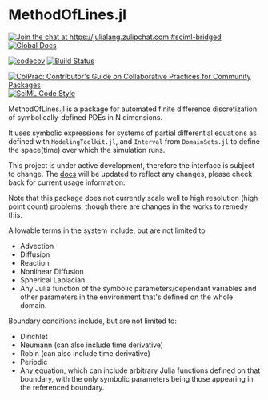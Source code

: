 # MethodOfLines.jl

[![Join the chat at https://julialang.zulipchat.com #sciml-bridged](https://img.shields.io/static/v1?label=Zulip&message=chat&color=9558b2&labelColor=389826)](https://julialang.zulipchat.com/#narrow/stream/279055-sciml-bridged)
[![Global Docs](https://img.shields.io/badge/docs-SciML-blue.svg)](https://docs.sciml.ai/MethodOfLines/stable/)

[![codecov](https://codecov.io/gh/SciML/MethodOfLines.jl/branch/master/graph/badge.svg)](https://codecov.io/gh/SciML/MethodOfLines.jl)
[![Build Status](https://github.com/SciML/MethodOfLines.jl/workflows/CI/badge.svg)](https://github.com/SciML/MethodOfLines.jl/actions?query=workflow%3ACI)

[![ColPrac: Contributor's Guide on Collaborative Practices for Community Packages](https://img.shields.io/badge/ColPrac-Contributor%27s%20Guide-blueviolet)](https://github.com/SciML/ColPrac)
[![SciML Code Style](https://img.shields.io/static/v1?label=code%20style&message=SciML&color=9558b2&labelColor=389826)](https://github.com/SciML/SciMLStyle)

MethodOfLines.jl is a package for automated finite difference discretization
of symbolically-defined PDEs in N dimensions.


It uses symbolic expressions for systems of partial differential equations as defined with `ModelingToolkit.jl`, and `Interval` from `DomainSets.jl` to define the space(time) over which the simulation runs.

This project is under active development, therefore the interface is subject to change. The [docs](https://docs.sciml.ai/MethodOfLines/dev/) will be updated to reflect any changes, please check back for current usage information.

Note that this package does not currently scale well to high resolution (high point count) problems, though there are changes in the works to remedy this.

Allowable terms in the system include, but are not limited to

  - Advection
  - Diffusion
  - Reaction
  - Nonlinear Diffusion
  - Spherical Laplacian
  - Any Julia function of the symbolic parameters/dependant variables and other parameters in the environment that's defined on the whole domain.

Boundary conditions include, but are not limited to:

  - Dirichlet
  - Neumann (can also include time derivative)
  - Robin (can also include time derivative)
  - Periodic
  - Any equation, which can include arbitrary Julia functions defined on that boundary, with the only symbolic parameters being those appearing in the referenced boundary.
